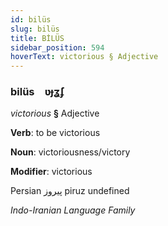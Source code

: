 ```yaml
---
id: bilüs
slug: bilüs
title: BİLÜS
sidebar_position: 594
hoverText: victorious § Adjective
---
```


### bilüs&emsp;<span kind="abugida">ʋɟʓ́ʄ</span>

*victorious* **§** Adjective

**Verb**: to be victorious

**Noun**: victoriousness/victory

**Modifier**: victorious

Persian پیروز piruz undefined

*Indo-Iranian Language Family*